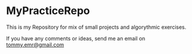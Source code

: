 # MyPracticeRepo

This is my Repository for mix of small projects and algorythmic exercises.

If you have any comments or ideas, send me an email on tommy.emr@gmail.com
